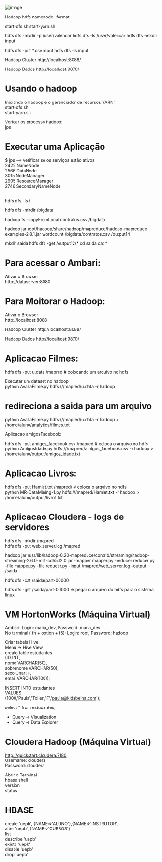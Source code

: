 ![image](hadoop.png)

Hadoop
hdfs namenode -format
  
start-dfs.sh
start-yarn.sh

hdfs dfs -mkdir -p /user/valencar
hdfs dfs -ls /user/valencar
hdfs dfs -mkdir input

hdfs dfs -put *.csv input
hdfs dfs -ls input

Hadoop Cluster
http://localhost:8088/

Hadoop Dados
http://localhost:9870/

# Usando o hadoop
Iniciando o hadoop e o gerenciador de recursos YARN: <br />
start-dfs.sh <br />
start-yarn.sh <br />

Vericar os processo hadoop: <br />
jps

# Executar uma Aplicação
$ jps ==> verificar se os serviços estão ativos <br />
2422 NameNode <br />
2566 DataNode<br />
3015 NodeManager<br />
2905 ResourceManager<br />
2746 SecondaryNameNode<br /><br />

hdfs dfs -ls /

hdfs dfs -mkdir /bigdata

hadoop fs -copyFromLocal contratos.csv /bigdata

hadoop jar /opt/hadoop/share/hadoop/mapreduce/hadoop-mapreduce-examples-2.8.1.jar  wordcount /bigdata/contratos.csv /output14

mkdir saida
hdfs dfs -get /output12/*
cd saida
cat *

# Para acessar o Ambari:
Ativar o Browser <br />
http://dataserver:8080

# Para Moitorar o Hadoop:
Ativar o Browser <br />
http://localhost:8088 <br />

Hadoop Cluster
http://localhost:8088/

Hadoop Dados
http://localhost:9870/

# Aplicacao Filmes: <br />

hdfs dfs -put u.data /mapred # colocando um arquivo no hdfs <br />

Executar um dataset no hadoop <br />
python AvaliaFilme.py  hdfs:///mapred/u.data -r hadoop

# redireciona a saida para um arquivo <br />
python AvaliaFilme.py  hdfs:///mapred/u.data -r hadoop > /home/aluno/analytics/filmes.txt

Aplicacao amigosFacebook: <br />

hdfs dfs -put amigos_facebook.csv /mapred # coloca o arquivo no hdfs <br />
python AmigosIdade.py hdfs:///mapred/amigos_facebook.csv -r hadoop > /home/aluno/output/amigos_idade.txt <br />

# Aplicacao Livros:

hdfs dfs -put Hamlet.txt /mapred/  # coloca o arquivo no hdfs <br />
python MR-DataMining-1.py hdfs:///mapred/Hamlet.txt -r hadoop > /home/aluno/output/livro1.txt <br />

# Aplicacao Cloudera - logs de servidores
hdfs dfs -mkdir /mapred <br />
hdfs dfs -put web_server.log /mapred <br />

hadoop jar /usr/lib/hadoop-0.20-mapreduce/contrib/streaming/hadoop-streaming-2.6.0-mr1-cdh5.12.0.jar -mapper mapper.py -reducer reducer.py -file mapper.py -file reducer.py -input /mapred/web_server.log -output /saida <br />

hdfs dfs -cat /saida/part-00000 <br />

hdfs dfs -get /saida/part-00000 => pegar o arquivo do hdfs para o sistema linux <br />

# VM HortonWorks (Máquina Virtual)
Ambari: Login: maria_dev, Password: maria_dev <br />
No terminal ( fn + option + f5): Login: root, Password: hadoop <br />

Criar tabela Hive: <br />
Menu -> Hive View <br />
create table estudantes <br />
(ID INT, <br />
nome VARCHAR(50), <br />
sobrenome VARCHAR(50), <br />
sexo Char(1), <br />
email VARCHAR(100)); <br />

INSERT INTO estudantes <br />
VALUES <br />
(1000,'Paula','Toller','F','paula@kidabelha.com'); <br />

select * from estudantes; <br />

- Query -> Visualization <br />
- Query -> Data Explorer <br />

# Cloudera Hadoop (Máquina Virtual)

http://quickstart.cloudera:7180 <br />
Username: cloudera <br />
Password: cloudera <br />

Abrir o Terminal <br />
hbase shell <br />
version <br />
status <br />

# HBASE
 create 'uepb', {NAME=>'ALUNO'},{NAME=>'INSTRUTOR'} <br />
 alter 'uepb', {NAME=>'CURSOS'} <br />
list <br />
describe 'uepb' <br />
exists 'uepb' <br />
disable 'uepb' <br />
drop 'uepb' <br />
